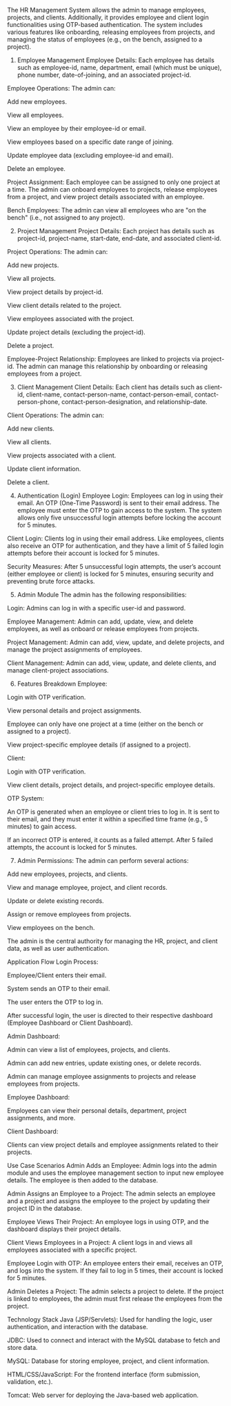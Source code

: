 The HR Management System allows the admin to manage employees, projects, and clients. Additionally, it provides employee and client login functionalities using OTP-based authentication. The system includes various features like onboarding, releasing employees from projects, and managing the status of employees (e.g., on the bench, assigned to a project).

1. Employee Management
Employee Details: Each employee has details such as employee-id, name, department, email (which must be unique), phone number, date-of-joining, and an associated project-id.

Employee Operations: The admin can:

Add new employees.

View all employees.

View an employee by their employee-id or email.

View employees based on a specific date range of joining.

Update employee data (excluding employee-id and email).

Delete an employee.

Project Assignment: Each employee can be assigned to only one project at a time. The admin can onboard employees to projects, release employees from a project, and view project details associated with an employee.

Bench Employees: The admin can view all employees who are "on the bench" (i.e., not assigned to any project).

2. Project Management
Project Details: Each project has details such as project-id, project-name, start-date, end-date, and associated client-id.

Project Operations: The admin can:

Add new projects.

View all projects.

View project details by project-id.

View client details related to the project.

View employees associated with the project.

Update project details (excluding the project-id).

Delete a project.

Employee-Project Relationship: Employees are linked to projects via project-id. The admin can manage this relationship by onboarding or releasing employees from a project.

3. Client Management
Client Details: Each client has details such as client-id, client-name, contact-person-name, contact-person-email, contact-person-phone, contact-person-designation, and relationship-date.

Client Operations: The admin can:

Add new clients.

View all clients.

View projects associated with a client.

Update client information.

Delete a client.

4. Authentication (Login)
Employee Login: Employees can log in using their email. An OTP (One-Time Password) is sent to their email address. The employee must enter the OTP to gain access to the system. The system allows only five unsuccessful login attempts before locking the account for 5 minutes.

Client Login: Clients log in using their email address. Like employees, clients also receive an OTP for authentication, and they have a limit of 5 failed login attempts before their account is locked for 5 minutes.

Security Measures: After 5 unsuccessful login attempts, the user’s account (either employee or client) is locked for 5 minutes, ensuring security and preventing brute force attacks.

5. Admin Module
The admin has the following responsibilities:

Login: Admins can log in with a specific user-id and password.

Employee Management: Admin can add, update, view, and delete employees, as well as onboard or release employees from projects.

Project Management: Admin can add, view, update, and delete projects, and manage the project assignments of employees.

Client Management: Admin can add, view, update, and delete clients, and manage client-project associations.

6. Features Breakdown
Employee:

Login with OTP verification.

View personal details and project assignments.

Employee can only have one project at a time (either on the bench or assigned to a project).

View project-specific employee details (if assigned to a project).

Client:

Login with OTP verification.

View client details, project details, and project-specific employee details.

OTP System:

An OTP is generated when an employee or client tries to log in. It is sent to their email, and they must enter it within a specified time frame (e.g., 5 minutes) to gain access.

If an incorrect OTP is entered, it counts as a failed attempt. After 5 failed attempts, the account is locked for 5 minutes.

7. Admin Permissions:
The admin can perform several actions:

Add new employees, projects, and clients.

View and manage employee, project, and client records.

Update or delete existing records.

Assign or remove employees from projects.

View employees on the bench.

The admin is the central authority for managing the HR, project, and client data, as well as user authentication.

Application Flow
Login Process:

Employee/Client enters their email.

System sends an OTP to their email.

The user enters the OTP to log in.

After successful login, the user is directed to their respective dashboard (Employee Dashboard or Client Dashboard).

Admin Dashboard:

Admin can view a list of employees, projects, and clients.

Admin can add new entries, update existing ones, or delete records.

Admin can manage employee assignments to projects and release employees from projects.

Employee Dashboard:

Employees can view their personal details, department, project assignments, and more.

Client Dashboard:

Clients can view project details and employee assignments related to their projects.

Use Case Scenarios
Admin Adds an Employee: Admin logs into the admin module and uses the employee management section to input new employee details. The employee is then added to the database.

Admin Assigns an Employee to a Project: The admin selects an employee and a project and assigns the employee to the project by updating their project ID in the database.

Employee Views Their Project: An employee logs in using OTP, and the dashboard displays their project details.

Client Views Employees in a Project: A client logs in and views all employees associated with a specific project.

Employee Login with OTP: An employee enters their email, receives an OTP, and logs into the system. If they fail to log in 5 times, their account is locked for 5 minutes.

Admin Deletes a Project: The admin selects a project to delete. If the project is linked to employees, the admin must first release the employees from the project.

Technology Stack
Java (JSP/Servlets): Used for handling the logic, user authentication, and interaction with the database.

JDBC: Used to connect and interact with the MySQL database to fetch and store data.

MySQL: Database for storing employee, project, and client information.

HTML/CSS/JavaScript: For the frontend interface (form submission, validation, etc.).

Tomcat: Web server for deploying the Java-based web application.

